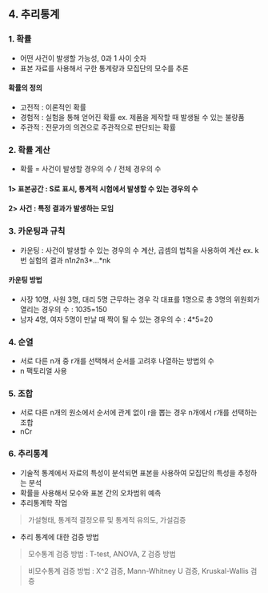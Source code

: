 ## 4. 추리통계

### 1. 확률
* 어떤 사건이 발생할 가능성, 0과 1 사이 숫자
* 표본 자료를 사용해서 구한 통계량과 모집단의 모수를 추론

#### 확률의 정의
- 고전적 : 이론적인 확률
- 경험적 : 실험을 통해 얻어진 확률 ex. 제품을 제작할 때 발생될 수 있는 불량품
- 주관적 : 전문가의 의견으로 주관적으로 판단되는 확률

### 2. 확률 계산
* 확률 = 사건이 발생할 경우의 수 / 전체 경우의 수

#### 1> 표본공간 : S로 표시, 통계적 시험에서 발생할 수 있는 경우의 수

#### 2> 사건 : 특정 결과가 발생하는 모임

### 3. 카운팅과 규칙
* 카운팅 : 사건이 발생할 수 있는 경우의 수 계산, 곱셈의 법칙을 사용하여 계산 ex. k번 실험의 결과 n1*n2*n3*...*nk

#### 카운팅 방법
- 사장 10명, 사원 3명, 대리 5명 근무하는 경우 각 대표를 1명으로 총 3명의 위원회가 열리는 경우의 수 : 10*3*5=150
- 남자 4명, 여자 5명이 만날 때 짝이 될 수 있는 경우의 수 : 4*5=20

### 4. 순열
- 서로 다른 n개 중 r개를 선택해서 순서를 고려후 나열하는 방법의 수
- n 팩토리얼 사용

### 5. 조합
- 서로 다른 n개의 원소에서 순서에 관계 없이 r을 뽑는 경우 n개에서 r개를 선택하는 조합
- nCr

### 6. 추리통계
* 기술적 통계에서 자료의 특성이 분석되면 표본을 사용하여 모집단의 특성을 추정하는 분석
* 확률을 사용해서 모수와 표본 간의 오차범위 예측
* 추리통계학 작업
> 가설형태, 통계적 결정오류 및 통계적 유의도, 가설검증
* 추리 통계에 대한 검증 방법
> 모수통계 검증 방법 : T-test, ANOVA, Z 검증 방법

> 비모수통계 검증 방법 : X^2 검증, Mann-Whitney U 검증, Kruskal-Wallis 검증

